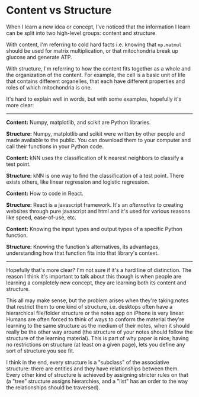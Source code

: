 # Content vs Structure

When I learn a new idea or concept, I've noticed that the information I learn can be split into two high-level groups: content and structure. 

With content, I'm referring to cold hard facts i.e. knowing that `np.matmul` should be used for matrix multiplication, or that mitochondria break up glucose and generate ATP.

With structure, I'm referring to how the content fits together as a whole and the organization of the content. For example, the cell is a basic unit of life that contains different organelles, that each have different properties and roles of which mitochondria is one.

It's hard to explain well in words, but with some examples, hopefully it's more clear:
***

**Content:** Numpy, matplotlib, and scikit are Python libraries.

**Structure:** Numpy, matplotlib and scikit were written by other people and made available to the public. You can download them to your computer and call their functions in your Python code.

**Content:** kNN uses the classification of k nearest neighbors to classify a test point.

**Structure:** kNN is one way to find the classification of a test point. There exists others, like linear regression and logistic regression.

**Content:** How to code in React.

**Structure:** React is a javascript framework. It's an *alternative* to creating websites through pure javascript and html and it's used for various reasons like speed, ease-of-use, etc. 

**Content:** Knowing the input types and output types of a specific Python function.

**Structure:** Knowing the function's alternatives, its advantages, understanding how that function fits into that library's context.

---

Hopefully that's more clear? I'm not sure if it's a hard line of distinction. The reason I think it's important to talk about this though is when people are learning a completely new concept, they are learning both its content and structure. 

This all may make sense, but the problem arises when they're taking notes that restrict them to one kind of structure, i.e. desktops often have a hierarchical file/folder structure or the notes app on iPhone is very linear. Humans are often forced to think of ways to conform the material they're learning to the same structure as the medium of their notes, when it should really be the other way around (the structure of your notes should follow the structure of the learning material). This is part of why paper is nice; having no restrictions on structure (at least on a given page), lets you define any sort of structure you see fit.

I think in the end, every structure is a "subclass" of the associative structure: there are entities and they have relationships between them. Every other kind of structure is achieved by assigning stricter rules on that (a "tree" structure assigns hierarchies, and a "list" has an order to the way the relationships should be traversed).